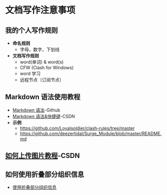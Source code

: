 # 文档写作注意事项
## 我的个人写作规则
- **命名规则**
	- 字母，数字，下划线
- **文档写作规则**
	- word(单词) & word(s)
	- CFW (Clash for Windows)
	- word 学习
	- 远程节点（订阅节点）
## Markdown 语法使用教程
- [Markdown 语法](https://docs.github.com/zh/get-started/writing-on-github/getting-started-with-writing-and-formatting-on-github/basic-writing-and-formatting-syntax)-Github
- [Markdown 语法&快捷键](https://blog.csdn.net/github_38336924/article/details/82183088)-CSDN
- **示例**
	- https://github.com/Loyalsoldier/clash-rules/tree/master
	- https://github.com/deezertidal/Surge_Module/blob/master/README.md
## [如何上传图片教程](https://blog.csdn.net/Cassie_zkq/article/details/79968598)-CSDN

## 如何使用折叠部分组织信息
- [使用折叠部分组织信息](https://docs.github.com/zh/get-started/writing-on-github/working-with-advanced-formatting/organizing-information-with-collapsed-sections)

